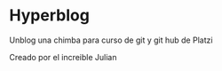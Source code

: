# Hyperblog

Unblog una chimba para curso de git y git hub de Platzi

Creado por el increible Julian
